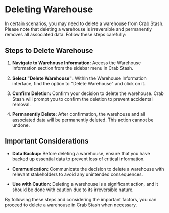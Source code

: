 # Deleting Warehouse

In certain scenarios, you may need to delete a warehouse from Crab Stash. Please note that deleting a warehouse is irreversible and permanently removes all associated data. Follow these steps carefully:

## Steps to Delete Warehouse

1. **Navigate to Warehouse Information:**
   Access the Warehouse Information section from the sidebar menu in Crab Stash.

2. **Select "Delete Warehouse":**
   Within the Warehouse Information interface, find the option to "Delete Warehouse" and click on it.

3. **Confirm Deletion:**
   Confirm your decision to delete the warehouse. Crab Stash will prompt you to confirm the deletion to prevent accidental removal.

4. **Permanently Delete:**
   After confirmation, the warehouse and all associated data will be permanently deleted. This action cannot be undone.

## Important Considerations

- **Data Backup:**
  Before deleting a warehouse, ensure that you have backed up essential data to prevent loss of critical information.

- **Communication:**
  Communicate the decision to delete a warehouse with relevant stakeholders to avoid any unintended consequences.

- **Use with Caution:**
  Deleting a warehouse is a significant action, and it should be done with caution due to its irreversible nature.

By following these steps and considering the important factors, you can proceed to delete a warehouse in Crab Stash when necessary.
